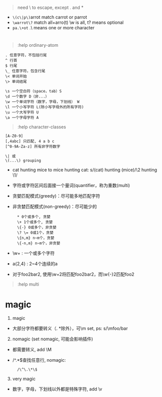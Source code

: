 # 

> need \ to escape, except . and *
- `\(c\|p\)`arrot match carrot or parrot
- `\warrot\?` match all+arro(t) \w is all, t\? means optional
- `pa.\+ot` .\ means one or more character


# 

> :help ordinary-atom

    . 任意字符，不包括行尾
    ^ 行首
    $ 行尾
    \_ 任意字符，包含行尾
    \< 单词开始
    \> 单词结尾

    \s 一个空白符（space，tab）S
    \d 一个数字 D（非...）
    \w 一个单词字符（数字，字母，下划线） W
    \l 一个小写字符 L(除小写字母外的所有字符)
    \u 一个大写字符 U
    \a 一个字母字符 A

> :help character-classes

    [A-Z0-9]
    [,4abc] 只匹配, 4 a b c
    [^0-9A-Za-z] 所有非字符数字

    \| 或
    \(...\) grouping

- cat hunting mice to mice hunting cat: s/\(cat\) hunting \(mice\)/\2 hunting \1/

- 字符或字符区间后面接一个量词(quantifier，称为重数(multi)
- 贪婪匹配模式(greedy)：尽可能多地匹配字符
- 非贪婪匹配模式(non-greedy)：尽可能少的
        
        * 0个或多个, 贪婪
        \+ 1个或多个, 贪婪
        \{-} 0或多个，非贪婪
        \? \= 0或1个，贪婪
        \{n,m} n~m个，贪婪
        \{-n,m} n~m个，非贪婪

- \w\+ : 一个或多个字符
- a\{2,4} : 2~4个连续的a
- 对于foo2bar2, 使用\w\+2将匹配foo2bar2，而\w\{-}2匹配foo2

> :help multi

# magic

1. magic
- 大部分字符都要转义（. *除外），可\m set, ps: s/\mfoo/bar
2. nomagic (set nomagic, 可能会影响插件)
- 都需要转义, add \M
- /^.\*$查找任意行, nomagic:

        /\^\.\*\$

3. very magic
- 数字，字母，下划线以外都是特殊字符, add \v
